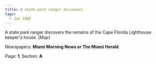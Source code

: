```yaml
---  
title: A state park ranger discovers  
tags:  
  - Jan 1985  
---  
```

  
A state park ranger discovers the remains of the Cape Florida Lighthouse keeper's house. [Map]  
  
Newspapers: **Miami Morning News or The Miami Herald**  
  
Page: **1**, Section: **A** 
